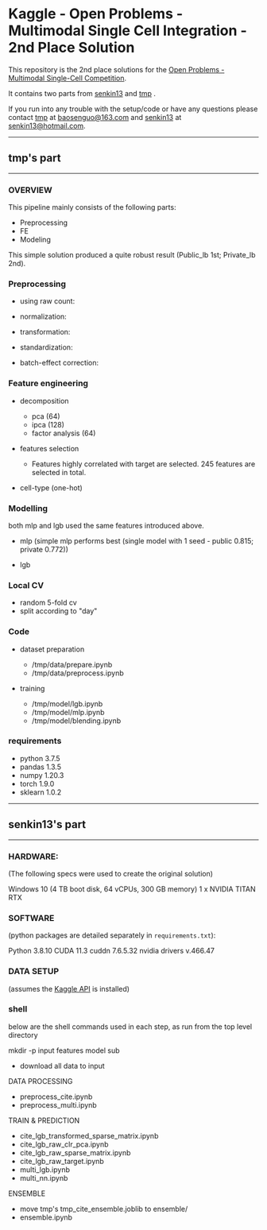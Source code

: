 # Kaggle - Open Problems - Multimodal Single Cell Integration - 2nd Place Solution




This repository is the 2nd place solutions for the  [Open Problems - Multimodal Single-Cell Competition](https://www.kaggle.com/competitions/open-problems-multimodal).  

It contains  two parts from [senkin13](https://www.kaggle.com/competitions/open-problems-multimodal/discussion/366453) and [tmp](https://www.kaggle.com/competitions/open-problems-multimodal/discussion/366476) . 



If you run into any trouble with the setup/code or have any questions please contact [tmp](https://github.com/baosenguo) at [baosenguo@163.com](baosenguo@163.com) and [senkin13](https://github.com/senkin13) at senkin13@hotmail.com.



---

## tmp's part

---

### OVERVIEW

This pipeline mainly consists of the following parts:

 - Preprocessing
 - FE
 - Modeling

This simple solution produced a quite robust result (Public_lb 1st; Private_lb 2nd).

### Preprocessing

- using raw count:

- normalization:

- transformation:

- standardization:

- batch-effect correction:


### Feature engineering

- decomposition

  - pca (64)
  - ipca (128)
  - factor analysis (64)

- features selection

  -  Features highly correlated with target are selected. 245 features are selected in total.

- cell-type (one-hot)


### Modelling

both mlp and lgb used the same features introduced above.

- mlp (simple mlp performs best  (single model with 1 seed - public 0.815; private 0.772))

- lgb

  

### Local CV

- random 5-fold cv
- split according to "day"

### Code

- dataset preparation 
  - /tmp/data/prepare.ipynb
  - /tmp/data/preprocess.ipynb

- training
  - /tmp/model/lgb.ipynb
  - /tmp/model/mlp.ipynb
  - /tmp/model/blending.ipynb

### requirements

  - python 3.7.5
  - pandas 1.3.5
  - numpy 1.20.3
  - torch 1.9.0
  - sklearn 1.0.2



---

## senkin13's part

---

### HARDWARE: 

(The following specs were used to create the original solution)

Windows 10 (4 TB boot disk, 64 vCPUs, 300 GB memory)
1 x NVIDIA TITAN RTX



### SOFTWARE

(python packages are detailed separately in `requirements.txt`):

Python 3.8.10
CUDA 11.3
cuddn 7.6.5.32
nvidia drivers v.466.47



### DATA SETUP

(assumes the [Kaggle API](https://github.com/Kaggle/kaggle-api) is installed)



### shell

below are the shell commands used in each step, as run from the top level directory



mkdir -p input features model sub

- download all data to input

DATA PROCESSING

- preprocess_cite.ipynb
- preprocess_multi.ipynb

TRAIN & PREDICTION

- cite_lgb_transformed_sparse_matrix.ipynb   
- cite_lgb_raw_clr_pca.ipynb
- cite_lgb_raw_sparse_matrix.ipynb
- cite_lgb_raw_target.ipynb
- multi_lgb.ipynb
- multi_nn.ipynb   

ENSEMBLE

- move tmp's tmp_cite_ensemble.joblib to ensemble/
- ensemble.ipynb

